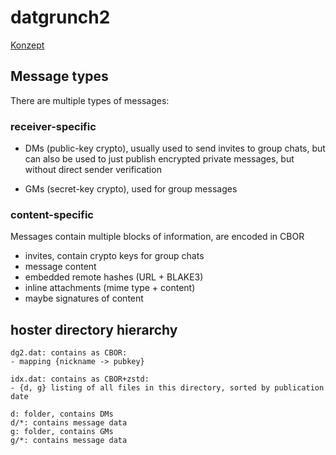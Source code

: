 # datgrunch2

[Konzept](https://ytrizja.de/~zseri/datgrunch_Konzept.txt)

## Message types

There are multiple types of messages:

### receiver-specific

* DMs (public-key crypto), usually used to send invites to group chats,
  but can also be used to just publish encrypted private messages,
  but without direct sender verification

* GMs (secret-key crypto), used for group messages

### content-specific

Messages contain multiple blocks of information, are encoded in CBOR

* invites, contain crypto keys for group chats
* message content
* embedded remote hashes (URL + BLAKE3)
* inline attachments (mime type + content)
* maybe signatures of content

## hoster directory hierarchy

```
dg2.dat: contains as CBOR:
- mapping {nickname -> pubkey}

idx.dat: contains as CBOR+zstd:
- {d, g} listing of all files in this directory, sorted by publication date

d: folder, contains DMs
d/*: contains message data
g: folder, contains GMs
g/*: contains message data
```
